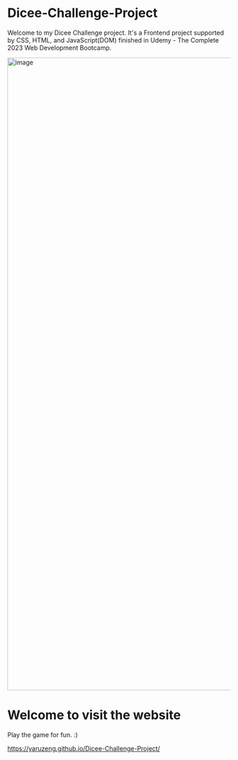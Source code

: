 # Dicee-Challenge-Project

Welcome to my Dicee Challenge project. It's a Frontend project supported by CSS, HTML, and JavaScript(DOM) finished in Udemy - The Complete 2023 Web Development Bootcamp. 

<img width="1429" alt="image" src="https://github.com/IvyZayn/Dicee-Challenge-Project/assets/91594306/daef4534-6de8-4063-941f-d8f129bbc3e2">


# Welcome to visit the website

Play the game for fun. :)

https://yaruzeng.github.io/Dicee-Challenge-Project/
